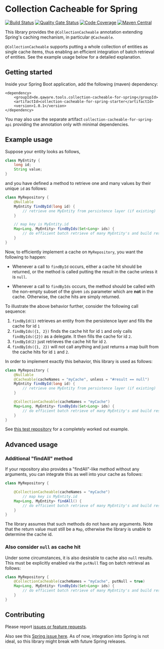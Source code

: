 # Collection Cacheable for Spring

[![Build Status](https://github.com/qaware/collection-cacheable-for-spring/workflows/build/badge.svg?branch=master)](https://github.com/qaware/collection-cacheable-for-spring/actions?query=workflow%3A%22build%22)
[![Quality Gate Status](https://sonarcloud.io/api/project_badges/measure?project=qaware_collection-cacheable-for-spring&metric=alert_status)](https://sonarcloud.io/dashboard?id=qaware_collection-cacheable-for-spring)
[![Code Coverage](https://sonarcloud.io/api/project_badges/measure?project=qaware_collection-cacheable-for-spring&metric=coverage)](https://sonarcloud.io/dashboard?id=qaware_collection-cacheable-for-spring)
[![Maven Central](https://img.shields.io/maven-central/v/de.qaware.tools.collection-cacheable-for-spring/collection-cacheable-for-spring-starter)](https://mvnrepository.com/artifact/de.qaware.tools.collection-cacheable-for-spring/collection-cacheable-for-spring-starter)

This library provides the `@CollectionCacheable` annotation extending Spring's caching mechanism, in
particular `@Cacheable`.

`@CollectionCacheable` supports putting a whole collection of entities as single cache items, thus enabling an efficient
integration of batch retrieval of entities. See the example usage below for a detailed explanation.

## Getting started

Inside your Spring Boot application, add the following (maven) dependency:

```
<dependency>
    <groupId>de.qaware.tools.collection-cacheable-for-spring</groupId>
    <artifactId>collection-cacheable-for-spring-starter</artifactId>
    <version>1.0.1</version>
</dependency>
```

You may also use the separate artifact `collection-cacheable-for-spring-api`
providing the annotation only with minimal dependencies.

## Example usage

Suppose your entity looks as follows,

```java
class MyEntity {
    long id;
    String value;
}
```

and you have defined a method to retrieve one and many values by their unique `id` as follows:

```java
class MyRepository {
    @Nullable
    MyEntity findById(long id) {
        // retrieve one MyEntity from persistence layer (if existing)
    }

    // map key is MyEntity.id
    Map<Long, MyEntity> findByIds(Set<Long> ids) {
        // do efficient batch retrieve of many MyEntity's and build result map
    }
} 
```

Now, to efficiently implement a cache on `MyRepository`, you want the following to happen:

* Whenever a call to `findById` occurs, either a cache hit should be returned, or the method is called putting the
  result in the cache unless it is `null`.

* Whenever a call to `findByIds` occurs, the method should be called with the non-empty subset of the given `ids`
  parameter which are **not** in the cache. Otherwise, the cache hits are simply returned.

To illustrate the above behavior further, consider the following call sequence:

1. `findById(1)` retrieves an entity from the persistence layer and fills the cache for id `1`
1. `findByIds({1, 2})` finds the cache hit for id `1` and only calls `findByIds({2})` as a delegate. It then fills the
   cache for id `2`.
1. `findById(2)` just retrieves the cache hit for id `2`.
1. `findByIds({1, 2})` will not call anything and just returns a map built from the cache hits for id `1` and `2`.

In order to implement exactly this behavior, this library is used as follows:

```java
class MyRepository {
    @Nullable
    @Cacheable(cacheNames = "myCache", unless = "#result == null")
    MyEntity findById(long id) {
        // retrieve one MyEntity from persistence layer (if existing)
    }

    @CollectionCacheable(cacheNames = "myCache")
    Map<Long, MyEntity> findByIds(Set<Long> ids) {
        // do efficient batch retrieve of many MyEntity's and build result map
    }
} 
```

See [this test repository](collection-cacheable-for-spring-starter/src/test/java/de/qaware/tools/collectioncacheableforspring/CollectionCacheableTestRepository.java)
for a completely worked out example.

## Advanced usage

### Additional "findAll" method

If your repository also provides a "findAll"-like method without any arguments, you can integrate this as well into your
cache as follows:

```java
class MyRepository {

    @CollectionCacheable(cacheNames = "myCache")
        // map key is MyEntity.id
    Map<Long, MyEntity> findAll() {
        // do efficient batch retrieve of many MyEntity's and build result map
    }
} 
```

The library assumes that such methods do not have any arguments. Note that the return value must still be a `Map`,
otherwise the library is unable to determine the cache id.

### Also consider `null` as cache hit

Under some circumstances, it is also desirable to cache also `null` results. This must be explicitly enabled via
the `putNull` flag on batch retrieval as follows:

```java
class MyRepository {
    @CollectionCacheable(cacheNames = "myCache", putNull = true)
    Map<Long, MyEntity> findByIds(Set<Long> ids) {
        // do efficient batch retrieve of many MyEntity's and build result map
    }
} 
```

## Contributing

Please report [issues or feature requests](https://github.com/qaware/collection-cacheable-for-spring/issues).

Also see this [Spring issue here](https://github.com/spring-projects/spring-framework/issues/23221). As of now,
integration into Spring is not ideal, so this library might break with future Spring releases.